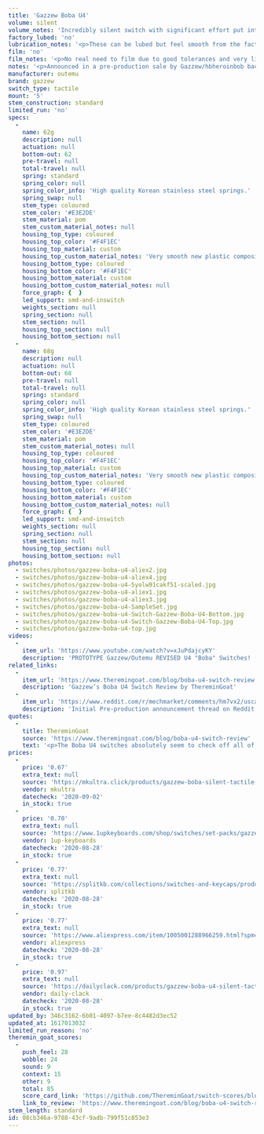 ```yaml
---
title: 'Gazzew Boba U4'
volume: silent
volume_notes: 'Incredibly silent switch with significant effort put into reducing noise.'
factory_lubed: 'no'
lubrication_notes: '<p>These can be lubed but feel smooth from the factory due to the new plastic composition of the housings.</p>'
film: 'no'
film_notes: '<p>No real need to film due to good tolerances and very little wobble stem.</p>'
notes: '<p>Announced in a pre-production sale by Gazzew/hbheroinbob back in July 2020. This is the first switch with the &#8220;Gazzew&#8221; switch nameplate.</p><p>They&#8217;re the result of years of tweaking, research and community feedback by Gazzew/hbheroinbob and Outemu.</p>'
manufacturer: outemu
brand: gazzew
switch_type: tactile
mount: '5'
stem_construction: standard
limited_run: 'no'
specs:
  -
    name: 62g
    description: null
    actuation: null
    bottom-out: 62
    pre-travel: null
    total-travel: null
    spring: standard
    spring_color: null
    spring_color_info: 'High quality Korean stainless steel springs.'
    spring_swap: null
    stem_type: coloured
    stem_color: '#E3E2DE'
    stem_material: pom
    stem_custom_material_notes: null
    housing_top_type: coloured
    housing_top_color: '#F4F1EC'
    housing_top_material: custom
    housing_top_custom_material_notes: 'Very smooth new plastic composition - softer than Nylon PA66.'
    housing_bottom_type: coloured
    housing_bottom_color: '#F4F1EC'
    housing_bottom_material: custom
    housing_bottom_custom_material_notes: null
    force_graph: {  }
    led_support: smd-and-inswitch
    weights_section: null
    spring_section: null
    stem_section: null
    housing_top_section: null
    housing_bottom_section: null
  -
    name: 68g
    description: null
    actuation: null
    bottom-out: 68
    pre-travel: null
    total-travel: null
    spring: standard
    spring_color: null
    spring_color_info: 'High quality Korean stainless steel springs.'
    spring_swap: null
    stem_type: coloured
    stem_color: '#E3E2DE'
    stem_material: pom
    stem_custom_material_notes: null
    housing_top_type: coloured
    housing_top_color: '#F4F1EC'
    housing_top_material: custom
    housing_top_custom_material_notes: 'Very smooth new plastic composition - softer than Nylon PA66.'
    housing_bottom_type: coloured
    housing_bottom_color: '#F4F1EC'
    housing_bottom_material: custom
    housing_bottom_custom_material_notes: null
    force_graph: {  }
    led_support: smd-and-inswitch
    weights_section: null
    spring_section: null
    stem_section: null
    housing_top_section: null
    housing_bottom_section: null
photos:
  - switches/photos/gazzew-boba-u4-aliex2.jpg
  - switches/photos/gazzew-boba-u4-aliex4.jpg
  - switches/photos/gazzew-boba-u4-5yolw91cakf51-scaled.jpg
  - switches/photos/gazzew-boba-u4-aliex1.jpg
  - switches/photos/gazzew-boba-u4-aliex3.jpg
  - switches/photos/gazzew-boba-u4-SampleSet.jpg
  - switches/photos/gazzew-boba-u4-Switch-Gazzew-Boba-U4-Bottom.jpg
  - switches/photos/gazzew-boba-u4-Switch-Gazzew-Boba-U4-Top.jpg
  - switches/photos/gazzew-boba-u4-top.jpg
videos:
  -
    item_url: 'https://www.youtube.com/watch?v=xJuPdajcyKY'
    description: 'PROTOTYPE Gazzew/Outemu REVISED U4 "Boba" Switches! (Overview/Sound Tests) by Toufusoup'
related_links:
  -
    item_url: 'https://www.theremingoat.com/blog/boba-u4-switch-review'
    description: 'Gazzew’s Boba U4 Switch Review by ThereminGoat'
  -
    item_url: 'https://www.reddit.com/r/mechmarket/comments/hm7vx2/uscah_preproduction_sale_gazzew_boba_u4_switches/'
    description: 'Initial Pre-production announcement thread on Reddit'
quotes:
  -
    title: ThereminGoat
    source: 'https://www.theremingoat.com/blog/boba-u4-switch-review'
    text: '<p>The Boba U4 switches absolutely seem to check off all of the major boxes. The stroke is decently smooth, free of variation from scratch, and doesn’t have any weird catches pre or post tactile event. The bottoming out is solid but not overly strong compared to the rest of the downstroke force. Hell, even the topping out has a great feeling to it.</p><p>I can’t honestly speak highly enough about the wobble in regards to these switches. Both the stem and the top housing wobble are skirting the lines of perfection.</p><p>These switches really do justice to the ‘silent’ descriptor in ‘silent tactiles’.</p>'
prices:
  -
    price: '0.67'
    extra_text: null
    source: 'https://mkultra.click/products/gazzew-boba-silent-tactile-u4-switches'
    vendor: mkultra
    datecheck: '2020-09-02'
    in_stock: true
  -
    price: '0.70'
    extra_text: null
    source: 'https://www.1upkeyboards.com/shop/switches/set-packs/gazzew-boba-u4-silent-tactile-switches/'
    vendor: 1up-keyboards
    datecheck: '2020-08-28'
    in_stock: true
  -
    price: '0.77'
    extra_text: null
    source: 'https://splitkb.com/collections/switches-and-keycaps/products/gazzew-boba-u4-silent-tactile-switch?_pos=1&_sid=0b179a5cd&_ss=r&variant=32967100792909'
    vendor: splitkb
    datecheck: '2020-08-28'
    in_stock: true
  -
    price: '0.77'
    extra_text: null
    source: 'https://www.aliexpress.com/item/1005001288966259.html?spm=a2g0o.productlist.0.0.59928c41FJz9jx&algo_pvid=fa2532c5-164c-4bf2-9bd4-b8f5c68b010c&algo_expid=fa2532c5-164c-4bf2-9bd4-b8f5c68b010c-0&btsid=0b0a050115984590384018065e48b1&ws_ab_test=searchweb0_0,searchweb201602_,searchweb201603_'
    vendor: aliexpress
    datecheck: '2020-08-28'
    in_stock: true
  -
    price: '0.97'
    extra_text: null
    source: 'https://dailyclack.com/products/gazzew-boba-u4-silent-tactile-switches?_pos=1&_sid=ba96447a2&_ss=r'
    vendor: daily-clack
    datecheck: '2020-08-28'
    in_stock: true
updated_by: 346c3162-6b01-4097-b7ee-8c4482d3ec52
updated_at: 1617013032
limited_run_reason: 'no'
theremin_goat_scores:
  -
    push_feel: 28
    wobble: 24
    sound: 9
    context: 15
    other: 9
    total: 85
    score_card_link: 'https://github.com/ThereminGoat/switch-scores/blob/master/Gazzew%20U4%20Boba%2068g%20Sample.pdf'
    link_to_review: 'https://www.theremingoat.com/blog/boba-u4-switch-review'
stem_length: standard
id: 08cb346a-9788-43cf-9adb-799f51c853e3
---
```

